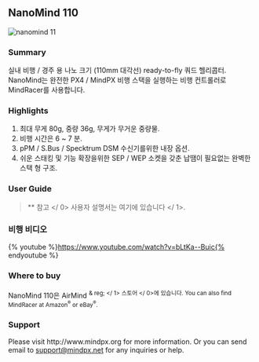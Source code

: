 ## NanoMind 110

![nanomind 11
](../../assets/hardware/hardware-nanomind110.png)

### Summary

실내 비행 / 경주 용 나노 크기 (110mm 대각선) ready-to-fly 쿼드 헬리콥터. NanoMind는 완전한 PX4 / MindPX 비행 스택을 실행하는 비행 컨트롤러로 MindRacer를 사용합니다.

### Highlights

1. 최대 무게 80g, 중량 36g, 무게가 무거운 중량물.
2. 비행 시간은 6 ~ 7 분.
3. pPM / S.Bus / Specktrum DSM 수신기를위한 내장 옵션.
4. 쉬운 스태킹 및 기능 확장을위한 SEP / WEP 소켓을 갖춘 납땜이 필요없는 완벽한 스택 형 구조.

### User Guide

> ** 참고 </ 0> 사용자 설명서는 여기에 있습니다 </ 1>.</p> </blockquote> 
> 
> ### 비행 비디오
> 
> {% youtube %}https://www.youtube.com/watch?v=bLtKa--Buic{% endyoutube %}
> 
> ### Where to buy
> 
> NanoMind 110은  AirMind <sup> & reg; </ 1> 스토어 </ 0>에 있습니다. You can also find MindRacer at Amazon<sup>&reg;</sup> or eBay<sup>&reg;</sup>.</p> 
> 
> <h3>
>   Support
> </h3>
> 
> <p>
>   Please visit http://www.mindpx.org for more information. Or you can send email to <a href="mailto:support@mindpx.net">support@mindpx.net</a> for any inquiries or help.
> </p>